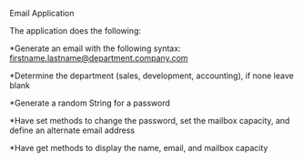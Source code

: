 
Email Application

The application does the following:

*Generate an email with the following syntax: firstname.lastname@department.company.com

*Determine the department (sales, development, accounting), if none leave blank

*Generate a random String for a password

*Have set methods to change the password, set the mailbox capacity, and define an alternate
email address

*Have get methods to display the name, email, and mailbox capacity
